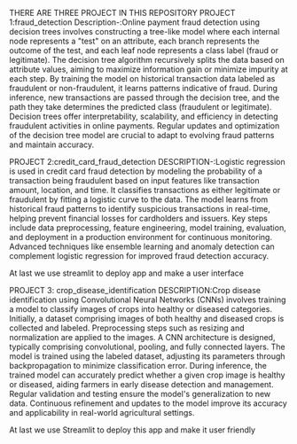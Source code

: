 THERE ARE THREE PROJECT IN THIS REPOSITORY
PROJECT 1:fraud_detection
Description-:Online payment fraud detection using decision trees involves constructing a tree-like model where each internal node represents a "test" on an attribute, each branch represents the outcome of the test, and each leaf node represents a class label (fraud or legitimate). The decision tree algorithm recursively splits the data based on attribute values, aiming to maximize information gain or minimize impurity at each step. By training the model on historical transaction data labeled as fraudulent or non-fraudulent, it learns patterns indicative of fraud. During inference, new transactions are passed through the decision tree, and the path they take determines the predicted class (fraudulent or legitimate). Decision trees offer interpretability, scalability, and efficiency in detecting fraudulent activities in online payments. Regular updates and optimization of the decision tree model are crucial to adapt to evolving fraud patterns and maintain accuracy.


PROJECT 2:credit_card_fraud_detection
DESCRIPTION-:Logistic regression is used in credit card fraud detection by modeling the probability of a transaction being fraudulent 
based on input features like transaction amount, location, and time. It classifies transactions as either legitimate or fraudulent by 
fitting a logistic curve to the data. The model learns from historical fraud patterns to identify suspicious transactions in real-time, 
helping prevent financial losses for cardholders and issuers. Key steps include data preprocessing, feature engineering, model training, 
evaluation, and deployment in a production environment for continuous monitoring. Advanced techniques like ensemble learning and anomaly 
detection can complement logistic regression for improved fraud detection accuracy.

At last we use streamlit to deploy app and make a user interface

PROJECT 3: crop_disease_identification
DESCRIPTION:Crop disease identification using Convolutional Neural Networks (CNNs) involves training a model to classify images of crops into healthy or diseased categories. Initially, a dataset comprising images of both healthy and diseased crops is collected and labeled. Preprocessing steps such as resizing and normalization are applied to the images. A CNN architecture is designed, typically comprising convolutional, pooling, and fully connected layers. The model is trained using the labeled dataset, adjusting its parameters through backpropagation to minimize classification error. During inference, the trained model can accurately predict whether a given crop image is healthy or diseased, aiding farmers in early disease detection and management. Regular validation and testing ensure the model's generalization to new data. Continuous refinement and updates to the model improve its accuracy and applicability in real-world agricultural settings.







At last we use Streamlit to deploy this app and make it user friendly 
